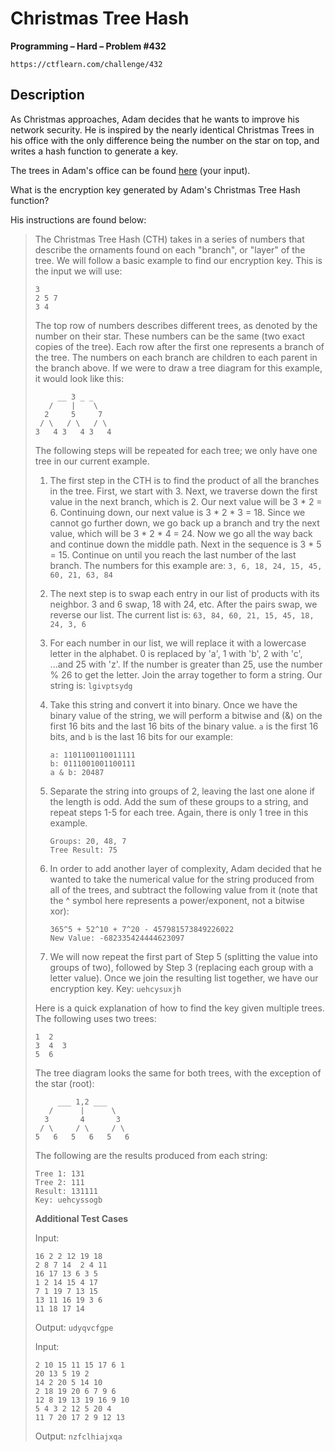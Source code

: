 # Christmas Tree Hash

**Programming – Hard – Problem #432**

`https://ctflearn.com/challenge/432`


## Description

As Christmas approaches, Adam decides that he wants to improve his network
security. He is inspired by the nearly identical Christmas Trees in his office
with the only difference being the number on the star on top, and writes a hash
function to generate a key.

The trees in Adam's office can be found [here](./extra/input.txt) (your input).

What is the encryption key generated by Adam's Christmas Tree Hash function?

His instructions are found below:

> The Christmas Tree Hash (CTH) takes in a series of numbers that describe the
> ornaments found on each "branch", or "layer" of the tree. We will follow a
> basic example to find our encryption key. This is the input we will use:
>
> ```text
> 3
> 2 5 7
> 3 4
> ```
>
> The top row of numbers describes different trees, as denoted by the number on
> their star. These numbers can be the same (two exact copies of the tree). Each
> row after the first one represents a branch of the tree. The numbers on each
> branch are children to each parent in the branch above. If we were to draw a
> tree diagram for this example, it would look like this:
>
> ```text
>      __ 3 _ _
>    /    |    \
>   2     5     7
>  / \   / \   / \
> 3   4 3   4 3   4
> ```
>
> The following steps will be repeated for each tree; we only have one tree in
> our current example.
>
> 1. The first step in the CTH is to find the product of all the branches in the
>    tree. First, we start with 3. Next, we traverse down the first value in the
>    next branch, which is 2. Our next value will be 3 * 2 = 6. Continuing down,
>    our next value is 3 * 2 * 3 = 18. Since we cannot go further down, we go
>    back up a branch and try the next value, which will be 3 * 2 * 4 = 24. Now
>    we go all the way back and continue down the middle path. Next in the
>    sequence is 3 * 5 = 15. Continue on until you reach the last number of the
>    last branch. The numbers for this example are:
>    `3, 6, 18, 24, 15, 45, 60, 21, 63, 84`
>
> 2. The next step is to swap each entry in our list of products with its
>    neighbor. 3 and 6 swap, 18 with 24, etc. After the pairs swap, we reverse
>    our list. The current list is: `63, 84, 60, 21, 15, 45, 18, 24, 3, 6`
>
> 3. For each number in our list, we will replace it with a lowercase letter in
>    the alphabet. 0 is replaced by 'a', 1 with 'b', 2 with 'c', ...and 25 with
>    'z'. If the number is greater than 25, use the number % 26 to get the
>    letter. Join the array together to form a string. Our string is:
>    `lgivptsydg`
>
> 4. Take this string and convert it into binary. Once we have the binary value
>    of the string, we will perform a bitwise and (&) on the first 16 bits and
>    the last 16 bits of the binary value. `a` is the first 16 bits, and `b` is
>    the last 16 bits for our example:
>    ```text
>    a: 1101100110011111
>    b: 0111001001100111
>    a & b: 20487
>    ```
>
> 5.  Separate the string into groups of 2, leaving the last one alone if the
>     length is odd. Add the sum of these groups to a string, and repeat steps
>     1-5 for each tree. Again, there is only 1 tree in this example.
>     ```text
>     Groups: 20, 48, 7
>     Tree Result: 75
>     ```
>
> 6. In order to add another layer of complexity, Adam decided that he wanted to
>    take the numerical value for the string produced from all of the trees, and
>    subtract the following value from it (note that the ^ symbol here
>    represents a power/exponent, not a bitwise xor):
>    ```text
>    365^5 + 52^10 + 7^20 - 457981573849226022
>    New Value: -682335424444623097
>    ```
>
> 7. We will now repeat the first part of Step 5 (splitting the value into
>    groups of two), followed by Step 3 (replacing each group with a letter
>    value). Once we join the resulting list together, we have our encryption
>    key. Key: `uehcysuxjh`
>
> Here is a quick explanation of how to find the key given multiple trees. The
> following uses two trees:
>
> ```text
> 1  2
> 3  4  3
> 5  6
> ```
>
> The tree diagram looks the same for both trees, with the exception of the star
> (root):
>
> ```text
>      ___ 1,2 ___
>    /      |      \
>   3       4       3
>  / \     / \     / \
> 5   6   5   6   5   6
> ```
>
> The following are the results produced from each string:
>
> ```text
> Tree 1: 131
> Tree 2: 111
> Result: 131111
> Key: uehcyssogb
> ```
>
> **Additional Test Cases**
>
> Input:
>
> ```text
> 16 2 2 12 19 18
> 2 8 7 14  2 4 11
> 16 17 13 6 3 5
> 1 2 14 15 4 17
> 7 1 19 7 13 15
> 13 11 16 19 3 6
> 11 18 17 14
> ```
>
> Output: `udyqvcfgpe`
>
> Input:
>
> ```
> 2 10 15 11 15 17 6 1
> 20 13 5 19 2
> 14 2 20 5 14 10
> 2 18 19 20 6 7 9 6
> 12 8 19 13 19 16 9 10
> 5 4 3 2 12 5 20 4
> 11 7 20 17 2 9 12 13
> ```
>
> Output: `nzfclhiajxqa`
